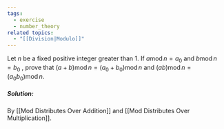 ```yaml
---
tags:
  - exercise
  - number_theory
related topics:
  - "[[Division|Modulo]]"
---
```

Let $n$ be a fixed positive integer greater than $1$. If $a \operatorname{mod} n = a_0$ and $b \operatorname{mod} n = b_0$ , prove that $(a+b) \operatorname{mod} n = (a_0+b_0 ) \operatorname{mod} n$ and $(ab) \operatorname{mod} n = (a_0 b_0 ) \operatorname{mod} n$.
##### Solution:
By [[Mod Distributes Over Addition]] and [[Mod Distributes Over Multiplication]].